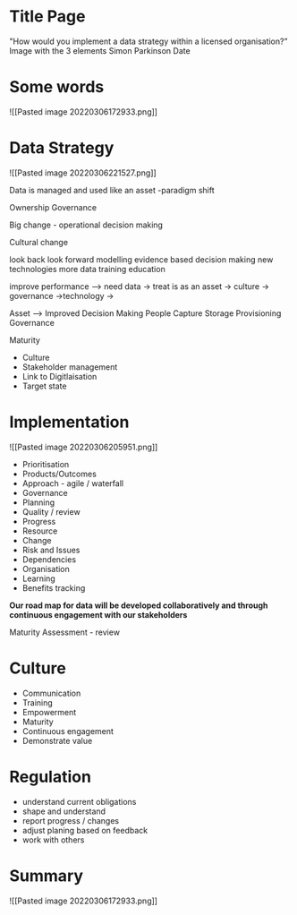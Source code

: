 
# Title Page
"How would you implement a data strategy within a licensed organisation?”
Image with the 3 elements
Simon Parkinson
Date

# Some words
![[Pasted image 20220306172933.png]]


# Data Strategy
![[Pasted image 20220306221527.png]]

Data is managed and used like an asset -paradigm shift

Ownership
Governance

Big change - operational decision making 

Cultural change

look back
look forward
modelling
evidence based decision making
new technologies
more data
training 
education

improve performance  --> need data  -> treat is as an asset -> culture
-> governance
->technology
->

Asset  --> Improved Decision Making
People
Capture 
Storage
Provisioning
Governance

Maturity
* Culture
* Stakeholder management
*  Link to Digitlaisation 
* Target state


	

# Implementation


![[Pasted image 20220306205951.png]]
* Prioritisation
* Products/Outcomes
* Approach - agile / waterfall
* Governance
* Planning
* Quality / review
* Progress
* Resource  
* Change
* Risk and Issues
* Dependencies
* Organisation
* Learning
* Benefits tracking 

**Our road map for data will be developed collaboratively and through continuous engagement with our stakeholders**

Maturity Assessment - review 

# Culture
* Communication
* Training
* Empowerment
* Maturity
* Continuous engagement
* Demonstrate value

# Regulation
* understand current obligations
* shape and understand
* report progress / changes
* adjust planing based on feedback	
* work with others


# Summary
![[Pasted image 20220306172933.png]]